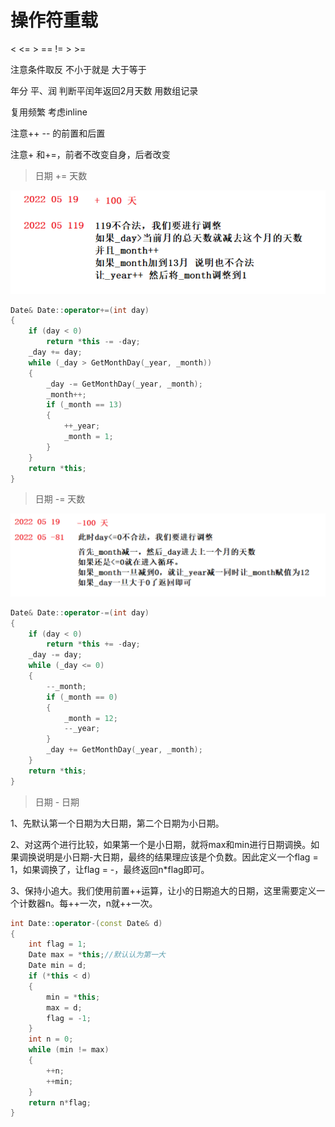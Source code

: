 # 操作符重载

<    <=      >           ==    !=   >    >=

注意条件取反  不小于就是 大于等于





年分 平、润   判断平闰年返回2月天数   用数组记录   





复用频繁  考虑inline



注意++ -- 的前置和后置



注意+ 和+=，前者不改变自身，后者改变



> 日期 += 天数

![image-20230227132714843](./assets/image-20230227132714843.png)

```c++
Date& Date::operator+=(int day)
{
	if (day < 0)
		return *this -= -day;
	_day += day;
	while (_day > GetMonthDay(_year, _month))
	{
		_day -= GetMonthDay(_year, _month);
		_month++;
		if (_month == 13)
		{
			++_year;
			_month = 1;
		}
	}
	return *this;
}
```





> 日期 -= 天数

![image-20230227133352244](./assets/image-20230227133352244.png)

```c++
Date& Date::operator-=(int day)
{
	if (day < 0)
		return *this += -day;
	_day -= day;
	while (_day <= 0)
	{
		--_month;
		if (_month == 0)
		{
			_month = 12;
			--_year;
		}
		_day += GetMonthDay(_year, _month);
	}
	return *this;
}
```





> 日期 - 日期

1、先默认第一个日期为大日期，第二个日期为小日期。

2、对这两个进行比较，如果第一个是小日期，就将max和min进行日期调换。如果调换说明是小日期-大日期，最终的结果理应该是个负数。因此定义一个flag = 1，如果调换了，让flag = -，最终返回n*flag即可。

3、保持小追大。我们使用前置++运算，让小的日期追大的日期，这里需要定义一个计数器n。每++一次，n就++一次。

```c++
int Date::operator-(const Date& d)
{
	int flag = 1;
	Date max = *this;//默认认为第一大 
	Date min = d;
	if (*this < d)
	{
		min = *this;
		max = d;
		flag = -1;
	}
	int n = 0;
	while (min != max)
	{
		++n;
		++min;
	}
	return n*flag;
}
```

